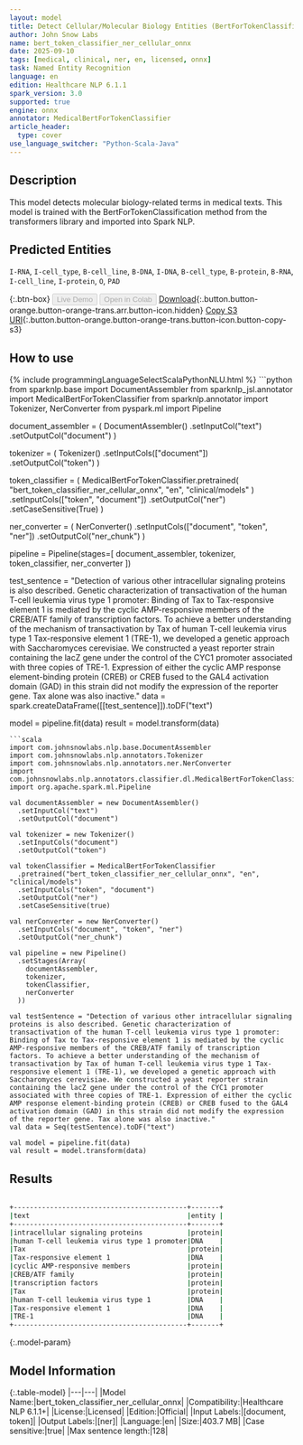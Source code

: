 ```yaml
---
layout: model
title: Detect Cellular/Molecular Biology Entities (BertForTokenClassification - ONNX)
author: John Snow Labs
name: bert_token_classifier_ner_cellular_onnx
date: 2025-09-10
tags: [medical, clinical, ner, en, licensed, onnx]
task: Named Entity Recognition
language: en
edition: Healthcare NLP 6.1.1
spark_version: 3.0
supported: true
engine: onnx
annotator: MedicalBertForTokenClassifier
article_header:
  type: cover
use_language_switcher: "Python-Scala-Java"
---
```


## Description

This model detects molecular biology-related terms in medical texts. This model is trained with the BertForTokenClassification method from the transformers library and imported into Spark NLP.

## Predicted Entities

`I-RNA`, `I-cell_type`, `B-cell_line`, `B-DNA`, `I-DNA`, `B-cell_type`, `B-protein`, `B-RNA`, `I-cell_line`, `I-protein`, `O`, `PAD`

{:.btn-box}
<button class="button button-orange" disabled>Live Demo</button>
<button class="button button-orange" disabled>Open in Colab</button>
[Download](https://s3.amazonaws.com/auxdata.johnsnowlabs.com/clinical/models/bert_token_classifier_ner_cellular_onnx_en_6.1.1_3.0_1757540322150.zip){:.button.button-orange.button-orange-trans.arr.button-icon.hidden}
[Copy S3 URI](s3://auxdata.johnsnowlabs.com/clinical/models/bert_token_classifier_ner_cellular_onnx_en_6.1.1_3.0_1757540322150.zip){:.button.button-orange.button-orange-trans.button-icon.button-copy-s3}

## How to use



<div class="tabs-box" markdown="1">
{% include programmingLanguageSelectScalaPythonNLU.html %}
```python
from sparknlp.base import DocumentAssembler
from sparknlp_jsl.annotator import MedicalBertForTokenClassifier
from sparknlp.annotator import Tokenizer, NerConverter
from pyspark.ml import Pipeline

document_assembler = (
    DocumentAssembler()
    .setInputCol("text")
    .setOutputCol("document")
)

tokenizer = (
    Tokenizer()
    .setInputCols(["document"])
    .setOutputCol("token")
)

token_classifier = (
    MedicalBertForTokenClassifier.pretrained(
        "bert_token_classifier_ner_cellular_onnx",
        "en",
        "clinical/models"
    )
    .setInputCols(["token", "document"])
    .setOutputCol("ner")
    .setCaseSensitive(True)
)

ner_converter = (
    NerConverter()
    .setInputCols(["document", "token", "ner"])
    .setOutputCol("ner_chunk")
)

pipeline = Pipeline(stages=[
    document_assembler,
    tokenizer,
    token_classifier,
    ner_converter
])

test_sentence = "Detection of various other intracellular signaling proteins is also described. Genetic characterization of transactivation of the human T-cell leukemia virus type 1 promoter: Binding of Tax to Tax-responsive element 1 is mediated by the cyclic AMP-responsive members of the CREB/ATF family of transcription factors. To achieve a better understanding of the mechanism of transactivation by Tax of human T-cell leukemia virus type 1 Tax-responsive element 1 (TRE-1), we developed a genetic approach with Saccharomyces cerevisiae. We constructed a yeast reporter strain containing the lacZ gene under the control of the CYC1 promoter associated with three copies of TRE-1. Expression of either the cyclic AMP response element-binding protein (CREB) or CREB fused to the GAL4 activation domain (GAD) in this strain did not modify the expression of the reporter gene. Tax alone was also inactive."
data = spark.createDataFrame([[test_sentence]]).toDF("text")

model = pipeline.fit(data)
result = model.transform(data)
```
```scala
import com.johnsnowlabs.nlp.base.DocumentAssembler
import com.johnsnowlabs.nlp.annotators.Tokenizer
import com.johnsnowlabs.nlp.annotators.ner.NerConverter
import com.johnsnowlabs.nlp.annotators.classifier.dl.MedicalBertForTokenClassifier
import org.apache.spark.ml.Pipeline

val documentAssembler = new DocumentAssembler()
  .setInputCol("text")
  .setOutputCol("document")

val tokenizer = new Tokenizer()
  .setInputCols("document")
  .setOutputCol("token")

val tokenClassifier = MedicalBertForTokenClassifier
  .pretrained("bert_token_classifier_ner_cellular_onnx", "en", "clinical/models")
  .setInputCols("token", "document")
  .setOutputCol("ner")
  .setCaseSensitive(true)

val nerConverter = new NerConverter()
  .setInputCols("document", "token", "ner")
  .setOutputCol("ner_chunk")

val pipeline = new Pipeline()
  .setStages(Array(
    documentAssembler,
    tokenizer,
    tokenClassifier,
    nerConverter
  ))

val testSentence = "Detection of various other intracellular signaling proteins is also described. Genetic characterization of transactivation of the human T-cell leukemia virus type 1 promoter: Binding of Tax to Tax-responsive element 1 is mediated by the cyclic AMP-responsive members of the CREB/ATF family of transcription factors. To achieve a better understanding of the mechanism of transactivation by Tax of human T-cell leukemia virus type 1 Tax-responsive element 1 (TRE-1), we developed a genetic approach with Saccharomyces cerevisiae. We constructed a yeast reporter strain containing the lacZ gene under the control of the CYC1 promoter associated with three copies of TRE-1. Expression of either the cyclic AMP response element-binding protein (CREB) or CREB fused to the GAL4 activation domain (GAD) in this strain did not modify the expression of the reporter gene. Tax alone was also inactive."
val data = Seq(testSentence).toDF("text")

val model = pipeline.fit(data)
val result = model.transform(data)
```
</div>

## Results

```bash

+-------------------------------------------+-------+
|text                                       |entity |
+-------------------------------------------+-------+
|intracellular signaling proteins           |protein|
|human T-cell leukemia virus type 1 promoter|DNA    |
|Tax                                        |protein|
|Tax-responsive element 1                   |DNA    |
|cyclic AMP-responsive members              |protein|
|CREB/ATF family                            |protein|
|transcription factors                      |protein|
|Tax                                        |protein|
|human T-cell leukemia virus type 1         |DNA    |
|Tax-responsive element 1                   |DNA    |
|TRE-1                                      |DNA    |
+-------------------------------------------+-------+

```

{:.model-param}
## Model Information

{:.table-model}
|---|---|
|Model Name:|bert_token_classifier_ner_cellular_onnx|
|Compatibility:|Healthcare NLP 6.1.1+|
|License:|Licensed|
|Edition:|Official|
|Input Labels:|[document, token]|
|Output Labels:|[ner]|
|Language:|en|
|Size:|403.7 MB|
|Case sensitive:|true|
|Max sentence length:|128|
